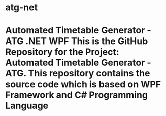 # atg-net
# Automated Timetable Generator - ATG .NET WPF  This is the GitHub Repository for the Project: Automated Timetable Generator - ATG. This repository contains the source code which is based on WPF Framework and C# Programming Language
